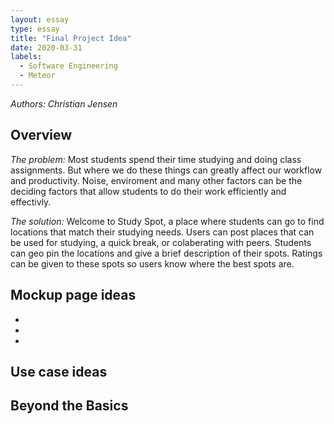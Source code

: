 ```yaml
---
layout: essay
type: essay
title: "Final Project Idea"
date: 2020-03-31
labels:
  - Software Engineering
  - Meteor
---
```

*Authors: Christian Jensen*
## Overview
*The problem:* Most students spend their time studying and doing class assignments. But where we do these things can greatly affect our workflow and productivity. Noise, enviroment and many other factors can be the deciding factors that allow students to do their work efficiently and effectivly.

*The solution:* Welcome to Study Spot, a place where students can go to find locations that match their studying needs. Users can post places that can be used for studying, a quick break, or colaberating with peers. Students can geo pin the locations and give a brief description of their spots. Ratings can be given to these spots so users know where the best spots are.
  
## Mockup page ideas
*
*
*
## Use case ideas
## Beyond the Basics
